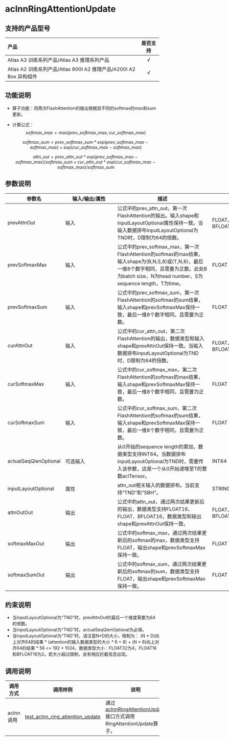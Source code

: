 # aclnnRingAttentionUpdate

## 支持的产品型号

| 产品                                                         | 是否支持 |
| :----------------------------------------------------------- | :------: |
| <term>Atlas A3 训练系列产品/Atlas A3 推理系列产品</term>     |    √     |
| <term>Atlas A2 训练系列产品/Atlas 800I A2 推理产品/A200I A2 Box 异构组件</term> |    √     |

## 功能说明

- 算子功能：将两次FlashAttention的输出根据其不同的softmax的max和sum更新。

- 计算公式：
    $$
    softmax\_max = max(prev\_softmax\_max, cur\_softmax\_max)
    $$

    $$
    softmax\_sum = prev\_softmax\_sum * exp(prev\_softmax\_max - softmax\_max) + exp(cur\_softmax\_max - softmax\_max)
    $$

    $$
    attn\_out = prev\_attn\_out * exp(prev\_softmax\_max - softmax\_max) / softmax\_sum + cur\_attn\_out * exp(cur\_softmax\_max - softmax\_max) / softmax\_sum
    $$

## 参数说明

<table style="undefined;table-layout: fixed; width: 1576px"><colgroup>
  <col style="width: 170px">
  <col style="width: 170px">
  <col style="width: 310px">
  <col style="width: 212px">
  <col style="width: 100px">
  </colgroup>
  <thead>
    <tr>
      <th>参数名</th>
      <th>输入/输出/属性</th>
      <th>描述</th>
      <th>数据类型</th>
      <th>数据格式</th>
    </tr></thead>
  <tbody>
    <tr>
      <td>prevAttnOut</td>
      <td>输入</td>
      <td>公式中的prev_attn_out。第一次FlashAttention的输出。输入shape和inputLayoutOptional属性保持一致。当输入数据排布inputLayoutOptional为TND时，D限制为64的倍数。</td>
      <td>FLOAT、FLOAT16、BFLOAT16</td>
      <td>ND</td>
    </tr>
    <tr>
      <td>prevSoftmaxMax</td>
      <td>输入</td>
      <td>公式中的prev_softmax_max，第一次FlashAttention的softmax的max结果，输入shape为(B,N,S,8)或(T,N,8)，最后一维8个数字相同，且需要为正数。此处B为batch size，N为head number，S为sequence length，T为time。</td>
      <td>FLOAT</td>
      <td>ND</td>
    </tr>
    <tr>
      <td>prevSoftmaxSum</td>
      <td>输入</td>
      <td>公式中的prev_softmax_sum，第一次FlashAttention的softmax的sum结果，输入shape和prevSoftmaxMax保持一致，最后一维8个数字相同，且需要为正数。</td>
      <td>FLOAT</td>
      <td>ND</td>
    </tr>
    <tr>
      <td>curAttnOut</td>
      <td>输入</td>
      <td>公式中的cur_attn_out，第二次FlashAttention的输出，数据类型和输入shape和prevAttnOut保持一致。当输入数据排布inputLayoutOptional为TND时，D限制为64的倍数。</td>
      <td>FLOAT、FLOAT16、BFLOAT16</td>
      <td>ND</td>
    </tr>
    <tr>
      <td>curSoftmaxMax</td>
      <td>输入</td>
      <td>公式中的cur_softmax_max，第二次FlashAttention的softmax的max结果，输入shape和prevSoftmaxMax保持一致，最后一维8个数字相同，且需要为正数。</td>
      <td>FLOAT</td>
      <td>ND</td>
    </tr>
    <tr>
      <td>curSoftmaxSum</td>
      <td>输入</td>
      <td>公式中的cur_softmax_sum，第二次FlashAttention的softmax的sum结果，输入shape和prevSoftmaxMax保持一致，最后一维8个数字相同，且需要为正数。</td>
      <td>FLOAT</td>
      <td>ND</td>
    </tr>
    <tr>
      <td>actualSeqQlenOptional</td>
      <td>可选输入</td>
      <td>从0开始的sequence length的累加，数据类型支持INT64。当数据排布inputLayoutOptional为TND时，需要传入该参数，这是一个从0开始递增至T的整数aclTensor。</td>
      <td>INT64</td>
      <td>ND</td>
    </tr>
    <tr>
      <td>inputLayoutOptional</td>
      <td>属性</td>
      <td>attn_out相关输入的数据排布。当前支持“TND”和“SBH”。</td>
      <td>STRING</td>
      <td>-</td>
    </tr>
    <tr>
      <td>attnOutOut</td>
      <td>输出</td>
      <td>公式中的attn_out，通过两次结果更新后的输出，数据类型支持FLOAT16、FLOAT、BFLOAT16，数据类型和输出shape和prevAttnOut保持一致。</td>
      <td>FLOAT、FLOAT16、BFLOAT16</td>
      <td>ND</td>
    </tr>
    <tr>
      <td>softmaxMaxOut</td>
      <td>输出</td>
      <td>公式中的softmax_max，通过两次结果更新后的softmax的max，数据类型支持FLOAT，输出shape和prevSoftmaxMax保持一致。</td>
      <td>FLOAT</td>
      <td>ND</td>
    </tr>
    <tr>
      <td>softmaxSumOut</td>
      <td>输出</td>
      <td>公式中的softmax_sum，通过两次结果更新后的softmax的sum，数据类型支持FLOAT，输出shape和prevSoftmaxMax保持一致。</td>
      <td>FLOAT</td>
      <td>ND</td>
    </tr>
  </tbody></table>

## 约束说明
  - 当inputLayoutOptional为“TND”时，prevAttnOut的最后一个维度需要为64的倍数。
  - 当inputLayoutOptional为“TND”时，actualSeqQlenOptional为必填。
  - 当inputLayoutOptional为“TND”时，请注意N*D的大小，限制为： (N \* D)向上对齐64的结果 \* (attention的输入数据类型的大小 \* 6 + 8) + (N \* 8)向上对齐64的结果 \* 56 <= 192 \* 1024，数据类型大小：FLOAT32为4，FLOAT16和BFLOAT16为2。若大小超过限制，会有相应拦截信息出现。

## 调用说明

| 调用方式 | 调用样例                                                                   | 说明                                                             |
|--------------|------------------------------------------------------------------------|----------------------------------------------------------------|
| aclnn调用 | [test_aclnn_ring_attention_update](./examples/test_aclnn_ring_attention_update.cpp) | 通过[aclnnRingAttentionUpdate](./docs/aclnnRingAttentionUpdate.md)接口方式调用RingAttentionUpdate算子。    |